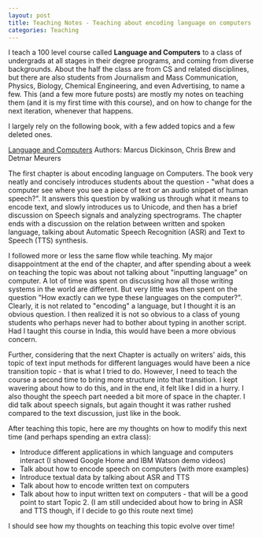 ```yaml
---
layout: post
title: Teaching Notes - Teaching about encoding language on computers
categories: Teaching 
---
```


I teach a 100 level course called **Language and Computers** to a class of undergrads at all stages in their degree programs, and coming from diverse backgrounds. About the half the class are from CS and related disciplines, but there are also students from Journalism and Mass Communication, Physics, Biology, Chemical Engineering, and even Advertising, to name a few. This (and a few more future posts) are mostly my notes on teaching them (and it is my first time with this course), and on how to change for the next iteration, whenever that happens. 

I largely rely on the following book, with a few added topics and a few deleted ones.

[Language and Computers](http://www.wiley.com/WileyCDA/WileyTitle/productCd-EHEP002779.html) 
Authors: Marcus Dickinson, Chris Brew and Detmar Meurers

The first chapter is about encoding language on Computers. The book very neatly and concisely introduces students about the question - "what does a computer see where you see a piece of text or an audio snippet of human speech?". It answers this question by walking us through what it means to encode text, and slowly introduces us to Unicode, and then has a brief discussion on Speech signals and analyzing spectrograms. The chapter ends with a discussion on the relation between written and spoken language, talking about Automatic Speech Recognition (ASR) and Text to Speech (TTS) synthesis. 

I followed more or less the same flow while teaching. My major disappointment at the end of the chapter, and after spending about a week on teaching the topic was about not talking about "inputting language" on computer. A lot of time was spent on discussing how all those writing systems in the world are different. But very little was then spent on the question "How exactly can we type these languages on the computer?". Clearly, it is not related to "encoding" a language, but I thought it is an obvious question. I then realized it is not so obvious to a class of young students who perhaps never had to bother about typing in another script. Had I taught this course in India, this would have been a more obvious concern. 

Further, considering that the next Chapter is actually on writers' aids, this topic of text input methods for different languages would have been a nice transition topic - that is what I tried to do. However, I need to teach the course a second time to bring more structure into that transition. I kept wavering about how to do this, and in the end, it felt like I did in a hurry. I also thought the speech part needed a bit more of space in the chapter. I did talk about speech signals, but again thought it was rather rushed compared to the text discussion, just like in the book.

After teaching this topic, here are my thoughts on how to modify this next time (and perhaps spending an extra class): 
* Introduce different applications in which language and computers interact (I showed Google Home and IBM Watson demo videos)
* Talk about how to encode speech on computers (with more examples)
* Introduce textual data by talking about ASR and TTS
* Talk about how to encode written text on computers
* Talk about how to input written text on computers - that will be a good point to start Topic 2.
(I am still undecided about how to bring in ASR and TTS though, if I decide to go this route next time)

I should see how my thoughts on teaching this topic evolve over time! 
